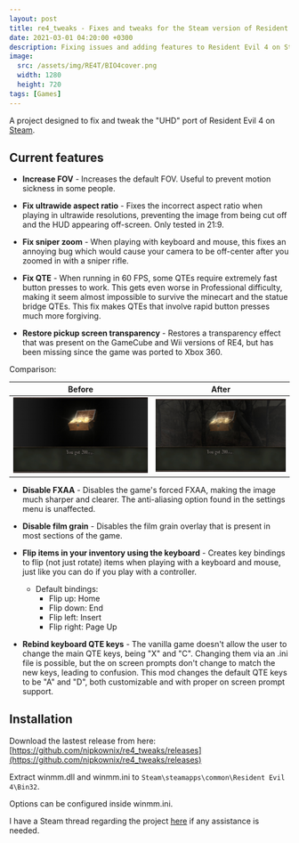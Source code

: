 ```yaml
---
layout: post
title: re4_tweaks - Fixes and tweaks for the Steam version of Resident Evil 4
date: 2021-03-01 04:20:00 +0300
description: Fixing issues and adding features to Resident Evil 4 on Steam
image:
  src: /assets/img/RE4T/BIO4cover.png
  width: 1280
  height: 720
tags: [Games]
---
```


A project designed to fix and tweak the "UHD" port of Resident Evil 4 on [Steam](https://store.steampowered.com/app/254700/Resident_Evil_4/).

## Current features

 * **Increase FOV** - Increases the default FOV. Useful to prevent motion sickness in some people.

 * **Fix ultrawide aspect ratio** - Fixes the incorrect aspect ratio when playing in ultrawide resolutions, preventing the image from being cut off and the HUD appearing off-screen. Only tested in 21:9.

 * **Fix sniper zoom** - When playing with keyboard and mouse, this fixes an annoying bug which would cause your camera to be off-center after you zoomed in with a sniper rifle.

 * **Fix QTE** - When running in 60 FPS, some QTEs require extremely fast button presses to work. This gets even worse in Professional difficulty, making it seem almost impossible to survive the minecart and the statue bridge QTEs. This fix makes QTEs that involve rapid button presses much more forgiving.

 * **Restore pickup screen transparency** - Restores a transparency effect that was present on the GameCube and Wii versions of RE4, but has been missing since the game was ported to Xbox 360. 

 Comparison: 

| Before | After |
|--|--|
| ![Before](/assets/img/RE4T/comp1_noalpha.jpg) | ![After](/assets/img/RE4T/comp1_alpha.jpg) |

 * **Disable FXAA** - Disables the game's forced FXAA, making the image much sharper and clearer. 
 The anti-aliasing option found in the settings menu is unaffected.

 * **Disable film grain** - Disables the film grain overlay that is present in most sections of the game.

 * **Flip items in your inventory using the keyboard** - Creates key bindings to flip (not just rotate) items when playing with a keyboard and mouse, just like you can do if you play with a controller.
    * Default bindings: 
		 * Flip up: Home
		 * Flip down: End
		 * Flip left: Insert
		 * Flip right: Page Up

 * **Rebind keyboard QTE keys** - The vanilla game doesn't allow the user to change the main QTE keys, being "X" and "C". Changing them via an .ini file is possible, but the on screen prompts don't change to match the new keys, leading to confusion. This mod changes the default QTE keys to be "A" and "D", both customizable and with proper on screen prompt support.

## Installation

Download the lastest release from here: [https://github.com/nipkownix/re4_tweaks/releases](https://github.com/nipkownix/re4_tweaks/releases)

Extract winmm.dll and winmm.ini to `Steam\steamapps\common\Resident Evil 4\Bin32`.

Options can be configured inside winmm.ini.

I have a Steam thread regarding the project [here](https://steamcommunity.com/app/254700/discussions/0/3108018050534635927/) if any assistance is needed.